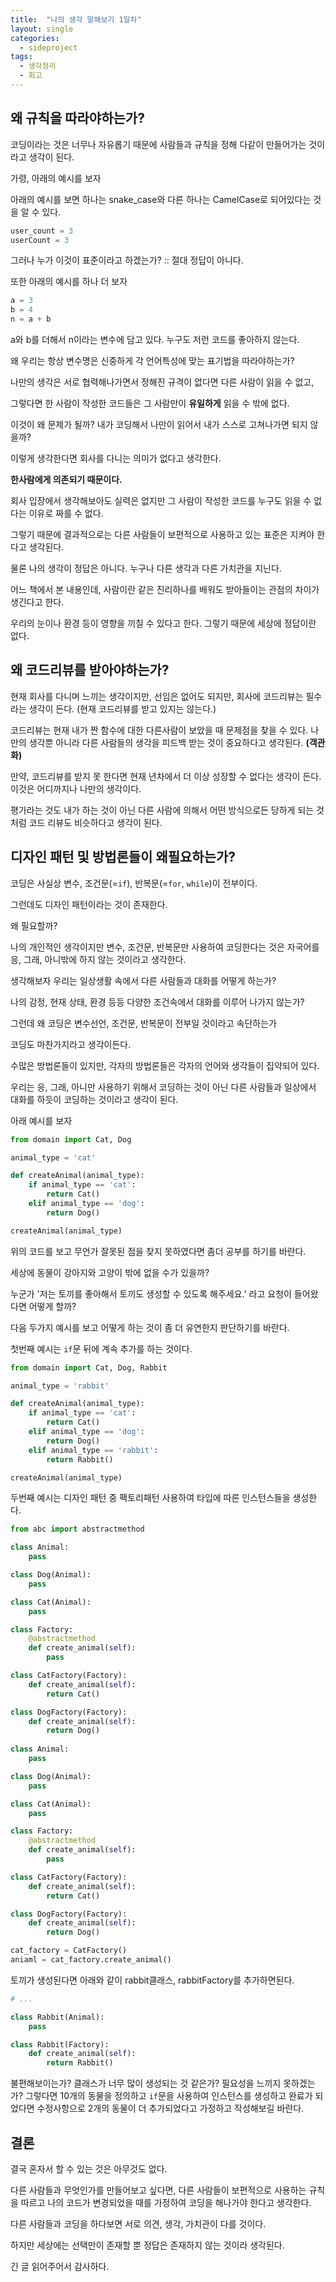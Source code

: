 ```yaml
---
title:  "나의 생각 말해보기 1일차"
layout: single
categories:
  - sideproject
tags:
  - 생각정리
  - 회고
---
```


## 왜 규칙을 따라야하는가?
코딩이라는 것은 너무나 자유롭기 때문에 사람들과 규칙을 정해 다같이 만들어가는 것이라고 생각이 된다.

가령, 아래의 예시를 보자

아래의 예시를 보면 하나는 snake_case와 다른 하나는 CamelCase로 되어있다는 것을 알 수 있다.

```python
user_count = 3
userCount = 3
```

그러나 누가 이것이 표준이라고 하겠는가? :: 절대 정답이 아니다.

또한 아래의 예시를 하나 더 보자

```python
a = 3
b = 4
n = a + b
```

a와 b를 더해서 n이라는 변수에 담고 있다. 누구도 저런 코드를 좋아하지 않는다.

왜 우리는 항상 변수명은 신중하게 각 언어특성에 맞는 표기법을 따라야하는가?

나만의 생각은 서로 협력해나가면서 정해진 규격이 없다면 다른 사람이 읽을 수 없고,

그렇다면 한 사람이 작성한 코드들은 그 사람만이 **유일하게** 읽을 수 밖에 없다.

이것이 왜 문제가 될까? 내가 코딩해서 나만이 읽어서 내가 스스로 고쳐나가면 되지 않을까?

이렇게 생각한다면 회사를 다니는 의미가 없다고 생각한다.

**한사람에게 의존되기 때문이다.** 

회사 입장에서 생각해보아도 실력은 없지만 그 사람이 작성한 코드를 누구도 읽을 수 없다는 이유로 짜를 수 없다.

그렇기 때문에 결과적으로는 다른 사람들이 보편적으로 사용하고 있는 표준은 지켜야 한다고 생각된다.

물론 나의 생각이 정답은 아니다. 누구나 다른 생각과 다른 가치관을 지닌다.

어느 책에서 본 내용인데, 사람이란 같은 진리하나를 배워도 받아들이는 관점의 차이가 생긴다고 한다.

우리의 눈이나 환경 등이 영향을 끼칠 수 있다고 한다. 그렇기 때문에 세상에 정답이란 없다.

## 왜 코드리뷰를 받아야하는가?
현재 회사를 다니며 느끼는 생각이지만, 선임은 없어도 되지만, 회사에 코드리뷰는 필수라는 생각이 든다. (현재 코드리뷰를 받고 있지는 않는다.)

코드리뷰는 현재 내가 짠 함수에 대한 다른사람이 보았을 때 문제점을 찾을 수 있다. 나만의 생각뿐 아니라 다른 사람들의 생각을 피드백 받는 것이 중요하다고 생각된다. **(객관화)**

만약, 코드리뷰를 받지 못 한다면 현재 년차에서 더 이상 성장할 수 없다는 생각이 든다. 이것은 어디까지나 나만의 생각이다.

평가라는 것도 내가 하는 것이 아닌 다른 사람에 의해서 어떤 방식으로든 당하게 되는 것처럼 코드 리뷰도 비슷하다고 생각이 된다.


## 디자인 패턴 및 방법론들이 왜필요하는가?
코딩은 사실상 변수, 조건문(=`if`), 반복문(=`for`, `while`)이 전부이다.

그런데도 디자인 패턴이라는 것이 존재한다.

왜 필요할까?

나의 개인적인 생각이지만 변수, 조건문, 반복문만 사용하여 코딩한다는 것은 자국어를 응, 그래, 아니밖에 하지 않는 것이라고 생각한다.

생각해보자 우리는 일상생활 속에서 다른 사람들과 대화를 어떻게 하는가?

나의 감정, 현재 상태, 환경 등등 다양한 조건속에서 대화를 이루어 나가지 않는가?

그런데 왜 코딩은 변수선언, 조건문, 반복문이 전부일 것이라고 속단하는가

코딩도 마찬가지라고 생각이든다. 

수많은 방법론들이 있지만, 각자의 방법론들은 각자의 언어와 생각들이 집약되어 있다.

우리는 응, 그래, 아니만 사용하기 위해서 코딩하는 것이 아닌 다른 사람들과 일상에서 대화를 하듯이 코딩하는 것이라고 생각이 된다.

아래 예시를 보자

```python
from domain import Cat, Dog

animal_type = 'cat'

def createAnimal(animal_type):
    if animal_type == 'cat':
        return Cat()
    elif animal_type == 'dog':
        return Dog()

createAnimal(animal_type)
```

위의 코드를 보고 무언가 잘못된 점을 찾지 못하였다면 좀더 공부를 하기를 바란다.

세상에 동물이 강아지와 고양이 밖에 없을 수가 있을까?

누군가 '저는 토끼를 좋아해서 토끼도 생성할 수 있도록 해주세요.' 라고 요청이 들어왔다면 어떻게 할까?

다음 두가지 예시를 보고 어떻게 하는 것이 좀 더 유연한지 판단하기를 바란다.

첫번째 예시는 `if`문 뒤에 계속 추가를 하는 것이다.

```python
from domain import Cat, Dog, Rabbit

animal_type = 'rabbit'

def createAnimal(animal_type):
    if animal_type == 'cat':
        return Cat()
    elif animal_type == 'dog':
        return Dog()
    elif animal_type == 'rabbit':
        return Rabbit()

createAnimal(animal_type)
```

두번째 예시는 디자인 패턴 중 팩토리패턴 사용하여 타입에 따른 인스턴스들을 생성한다.

```python
from abc import abstractmethod

class Animal:
    pass

class Dog(Animal):
    pass

class Cat(Animal):
    pass

class Factory:
    @abstractmethod
    def create_animal(self):
        pass

class CatFactory(Factory):
    def create_animal(self):
        return Cat()

class DogFactory(Factory):
    def create_animal(self):
        return Dog()
    
class Animal:
    pass

class Dog(Animal):
    pass

class Cat(Animal):
    pass

class Factory:
    @abstractmethod
    def create_animal(self):
        pass

class CatFactory(Factory):
    def create_animal(self):
        return Cat()

class DogFactory(Factory):
    def create_animal(self):
        return Dog()

cat_factory = CatFactory()
aniaml = cat_factory.create_animal()
```

토끼가 생성된다면 아래와 같이 rabbit클래스, rabbitFactory를 추가하면된다.

```python
# ...

class Rabbit(Animal):
    pass

class Rabbit(Factory):
    def create_animal(self):
        return Rabbit()
```

불편해보이는가? 클래스가 너무 많이 생성되는 것 같은가? 필요성을 느끼지 못하겠는가? 그렇다면 10개의 동물을 정의하고 `if`문을 사용하여 인스턴스를 생성하고 완료가 되었다면 수정사항으로 2개의 동물이 더 추가되었다고 가정하고 작성해보길 바란다.


## 결론
결국 혼자서 할 수 있는 것은 아무것도 없다.

다른 사람들과 무엇인가를 만들어보고 싶다면, 다른 사람들이 보편적으로 사용하는 규칙을 따르고 나의 코드가 변경되었을 때를 가정하여 코딩을 해나가야 한다고 생각한다.

다른 사람들과 코딩을 하다보면 서로 의견, 생각, 가치관이 다를 것이다.

하지만 세상에는 선택만이 존재할 뿐 정답은 존재하지 않는 것이라 생각된다.

긴 글 읽어주어서 감사하다.

